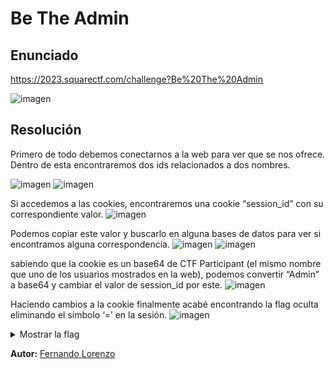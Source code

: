 # Be The Admin
## Enunciado

https://2023.squarectf.com/challenge?Be%20The%20Admin

![imagen](https://github.com/Fernandolv123/ExamenPrimera/assets/98803514/716d3ec2-070c-43d9-baa6-7005ffdf6e61)

## Resolución

Primero de todo debemos conectarnos a la web para ver que se nos ofrece. Dentro de esta encontraremos dos ids relacionados a dos nombres.

![imagen](https://github.com/Fernandolv123/ExamenPrimera/assets/98803514/067fade1-b886-4d30-b0fa-ed8a676a95a2)
![imagen](https://github.com/Fernandolv123/ExamenPrimera/assets/98803514/9b4157de-1585-4a1f-8aed-259a5fb905f9)

Si accedemos a las cookies, encontraremos una cookie “session_id” con su correspondiente valor.
![imagen](https://github.com/Fernandolv123/ExamenPrimera/assets/98803514/fc5636db-71ce-4992-b75d-4762b412fb75)

Podemos copiar este valor y buscarlo en alguna bases de datos para ver si encontramos alguna correspondencia.
![imagen](https://github.com/Fernandolv123/ExamenPrimera/assets/98803514/c3d838df-50cd-469b-881f-bf4a153babb8)
![imagen](https://github.com/Fernandolv123/ExamenPrimera/assets/98803514/64f2de25-01e3-40af-85cf-8417aa08f6c1)

sabiendo que la cookie es un base64 de CTF Participant (el mismo nombre que uno de los usuarios mostrados en la web), podemos convertir “Admin” a base64 y cambiar el valor de session_id por este.
![imagen](https://github.com/Fernandolv123/ExamenPrimera/assets/98803514/c245c7c8-63a4-45e8-b6a9-c737706ea040)

Haciendo cambios a la cookie finalmente acabé encontrando la flag oculta eliminando el símbolo ‘=’ en la sesión.
![imagen](https://github.com/Fernandolv123/ExamenPrimera/assets/98803514/47d464ed-c3b4-4153-a86b-b4705611af90)

<details>
  <summary>Mostrar la flag</summary>
flag{boyireallyhopenobodyfindsthis!!}
</details>




**Autor:** [Fernando Lorenzo](https://github.com/Fernandolv123)
